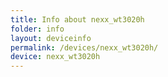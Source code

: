 ```yaml
---
title: Info about nexx_wt3020h
folder: info
layout: deviceinfo
permalink: /devices/nexx_wt3020h/
device: nexx_wt3020h
---
```


